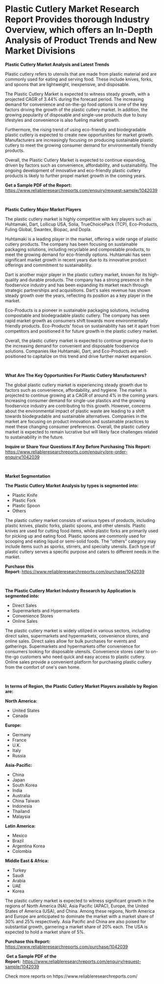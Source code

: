 <p><h1>Plastic Cutlery Market Research Report Provides thorough Industry Overview, which offers an In-Depth Analysis of Product Trends and New Market Divisions</h1></p><p><strong>Plastic Cutlery Market Analysis and Latest Trends</strong></p>
<p><p>Plastic cutlery refers to utensils that are made from plastic material and are commonly used for eating and serving food. These include knives, forks, and spoons that are lightweight, inexpensive, and disposable.</p><p>The Plastic Cutlery Market is expected to witness steady growth, with a projected CAGR of 3.44% during the forecast period. The increasing demand for convenience and on-the-go food options is one of the key factors driving the growth of the plastic cutlery market. In addition, the growing popularity of disposable and single-use products due to busy lifestyles and convenience is also fueling market growth.</p><p>Furthermore, the rising trend of using eco-friendly and biodegradable plastic cutlery is expected to create new opportunities for market growth. Manufacturers are increasingly focusing on producing sustainable plastic cutlery to meet the growing consumer demand for environmentally friendly products.</p><p>Overall, the Plastic Cutlery Market is expected to continue expanding, driven by factors such as convenience, affordability, and sustainability. The ongoing development of innovative and eco-friendly plastic cutlery products is likely to further propel market growth in the coming years.</p></p>
<p><strong>Get a Sample PDF of the Report:&nbsp;</strong> <a href="https://www.reliableresearchreports.com/enquiry/request-sample/1042039">https://www.reliableresearchreports.com/enquiry/request-sample/1042039</a></p>
<p>&nbsp;</p>
<p><strong>Plastic Cutlery Major Market Players</strong></p>
<p><p>The plastic cutlery market is highly competitive with key players such as Huhtamaki, Dart, Lollicup USA, Solia, TrueChoicePack (TCP), Eco-Products, Fuling Global, Swantex, Biopac, and Dopla. </p><p>Huhtamaki is a leading player in the market, offering a wide range of plastic cutlery products. The company has been focusing on sustainable packaging solutions, including recyclable and compostable products, to meet the growing demand for eco-friendly options. Huhtamaki has seen significant market growth in recent years due to its innovative product offerings and commitment to sustainability.</p><p>Dart is another major player in the plastic cutlery market, known for its high-quality and durable products. The company has a strong presence in the foodservice industry and has been expanding its market reach through strategic partnerships and acquisitions. Dart's sales revenue has shown steady growth over the years, reflecting its position as a key player in the market.</p><p>Eco-Products is a pioneer in sustainable packaging solutions, including compostable and biodegradable plastic cutlery. The company has seen rapid market growth as consumers shift towards more environmentally friendly products. Eco-Products' focus on sustainability has set it apart from competitors and positioned it for future growth in the plastic cutlery market.</p><p>Overall, the plastic cutlery market is expected to continue growing due to the increasing demand for convenient and disposable foodservice solutions. Companies like Huhtamaki, Dart, and Eco-Products are well-positioned to capitalize on this trend and drive further market expansion.</p></p>
<p>&nbsp;</p>
<p><strong>What Are The Key Opportunities For Plastic Cutlery Manufacturers?</strong></p>
<p><p>The global plastic cutlery market is experiencing steady growth due to factors such as convenience, affordability, and hygiene. The market is projected to continue growing at a CAGR of around 4% in the coming years. Increasing consumer demand for single-use plastics and the growing foodservice industry are contributing to this growth. However, concerns about the environmental impact of plastic waste are leading to a shift towards biodegradable and sustainable alternatives. Companies in the market are focusing on product innovation and sustainable practices to meet these changing consumer preferences. Overall, the plastic cutlery market is expected to remain lucrative but will likely face challenges related to sustainability in the future.</p></p>
<p><strong>Inquire or Share Your Questions If Any Before Purchasing This Report:</strong> <a href="https://www.reliableresearchreports.com/enquiry/pre-order-enquiry/1042039">https://www.reliableresearchreports.com/enquiry/pre-order-enquiry/1042039</a></p>
<p>&nbsp;</p>
<p><strong>Market Segmentation</strong></p>
<p><strong>The Plastic Cutlery Market Analysis by types is segmented into:</strong></p>
<p><ul><li>Plastic Knife</li><li>Plastic Fork</li><li>Plastic Spoon</li><li>Others</li></ul></p>
<p><p>The plastic cutlery market consists of various types of products, including plastic knives, plastic forks, plastic spoons, and other utensils. Plastic knives are used for cutting food items, while plastic forks are primarily used for picking up and eating food. Plastic spoons are commonly used for scooping and eating liquid or semi-solid foods. The "others" category may include items such as sporks, stirrers, and specialty utensils. Each type of plastic cutlery serves a specific purpose and caters to different needs in the market.</p></p>
<p><strong>Purchase this Report:&nbsp;</strong><a href="https://www.reliableresearchreports.com/purchase/1042039">https://www.reliableresearchreports.com/purchase/1042039</a></p>
<p>&nbsp;</p>
<p><strong>The Plastic Cutlery Market Industry Research by Application is segmented into:</strong></p>
<p><ul><li>Direct Sales</li><li>Supermarkets and Hypermarkets</li><li>Convenience Stores</li><li>Online Sales</li></ul></p>
<p><p>The plastic cutlery market is widely utilized in various sectors, including direct sales, supermarkets and hypermarkets, convenience stores, and online sales. Direct sales allow for bulk purchases for events and gatherings. Supermarkets and hypermarkets offer convenience for consumers looking for disposable utensils. Convenience stores cater to on-the-go customers who need quick and easy access to plastic cutlery. Online sales provide a convenient platform for purchasing plastic cutlery from the comfort of one's own home.</p></p>
<p>&nbsp;</p>
<p><strong>In terms of Region, the Plastic Cutlery Market Players available by Region are:</strong></p>
<p>
    <p> <strong> North America: </strong>
        <ul>
            <li>United States</li>
            <li>Canada</li>
        </ul>
        </p> 
    <p> <strong> Europe: </strong>
        <ul>
            <li>Germany</li>
            <li>France</li>
            <li>U.K.</li>
            <li>Italy</li>
            <li>Russia</li>
        </ul>
        </p> 
    <p> <strong> Asia-Pacific: </strong>
        <ul>
            <li>China</li>
            <li>Japan</li>
            <li>South Korea</li>
            <li>India</li>
            <li>Australia</li>
            <li>China Taiwan</li>
            <li>Indonesia</li>
            <li>Thailand</li>
            <li>Malaysia</li>
        </ul>
        </p> 
    <p> <strong> Latin America: </strong>
        <ul>
            <li>Mexico</li>
            <li>Brazil</li>
            <li>Argentina Korea</li>
            <li>Colombia</li>
        </ul>
        </p> 
    <p> <strong> Middle East & Africa: </strong>
        <ul>
            <li>Turkey</li>
            <li>Saudi</li>
            <li>Arabia</li>
            <li>UAE</li>
            <li>Korea</li>
        </ul>
    </p>
    </p>
<p><p>The plastic cutlery market is expected to witness significant growth in the regions of North America (NA), Asia Pacific (APAC), Europe, the United States of America (USA), and China. Among these regions, North America and Europe are anticipated to dominate the market with a market share of 30% and 25% respectively. Asia Pacific and China are also poised for substantial growth, garnering a market share of 20% each. The USA is expected to hold a market share of 5%.</p></p>
<p><strong>Purchase this Report: </strong><a href="https://www.reliableresearchreports.com/purchase/1042039">https://www.reliableresearchreports.com/purchase/1042039</a></p>
<p>&nbsp;<strong>Get a Sample PDF of the Report:&nbsp;&nbsp;</strong><a href="https://www.reliableresearchreports.com/enquiry/request-sample/1042039">https://www.reliableresearchreports.com/enquiry/request-sample/1042039</a></p>
<p><strong></strong></p>
<p>Check more reports on https://www.reliableresearchreports.com/</p>